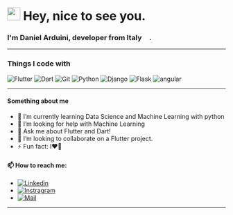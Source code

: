 ### <h1><img src="https://emojis.slackmojis.com/emojis/images/1531849430/4246/blob-sunglasses.gif?1531849430" width="30"/> Hey, nice to see you.</h1>

### I'm Daniel Arduini, developer from Italy <img src="https://image.flaticon.com/icons/svg/197/197626.svg" width="13"/>.

---

### Things I code with
<p>
  <img alt="Flutter" src="https://img.shields.io/badge/-Flutter-01579B?style=flat-square&logo=flutter&logoColor=white" />
  <img alt="Dart" src="https://img.shields.io/badge/-Dart-01579B?style=flat-square&logo=dart&logoColor=white" /> 
  <img alt="Git" src="https://img.shields.io/badge/-Git-F05032?style=flat-square&logo=git&logoColor=white" />
  <img alt="Python" src="https://img.shields.io/badge/-Python-356D9A?style=flat-square&logo=python&logoColor=white" />
  <img alt="Django" src="https://img.shields.io/badge/-Django-43853d?style=flat-square&logo=django&logoColor=white" />
  <img alt="Flask" src="https://img.shields.io/badge/-Flask-484848?style=flat-square&logo=flask&logoColor=white" />
  <img alt="angular" src="https://img.shields.io/badge/-Angular-DD0031?style=flat-square&logo=angular&logoColor=white" />
</p>

---

#### Something about me
- 🌱 I’m currently learning Data Science and Machine Learning with python
- 🤔 I’m looking for help with Machine Learning
- 💬 Ask me about Flutter and Dart!
- 👯 I’m looking to collaborate on a Flutter project.
- ⚡ Fun fact: I❤️🏀

#### 📫 How to reach me: 
- [<img alt="Linkedin" src="https://img.shields.io/badge/-Linkedin%3A%20daniel--arduini-%230077B5.svg?&style=flat-square&logo=linkedin&logoColor=white" />][linkedin]
- [<img alt="Instragram" src="https://img.shields.io/badge/-Instragram%3A%20__danielarduini__-%23DE3461.svg?&style=flat-square&logo=instagram&logoColor=white" />][instagram]
- [<img alt="Mail" src="https://img.shields.io/badge/-Mail%3A%20danielarduini47@gmail.com-%23D74C41.svg?&style=flat-square&logo=gmail&logoColor=white" />][mail]

[instagram]: https://www.instagram.com/_danielarduini_
[linkedin]: https://www.linkedin.com/in/daniel-arduini/
[mail]: mailto:danielarduini47@gmail.com

---
